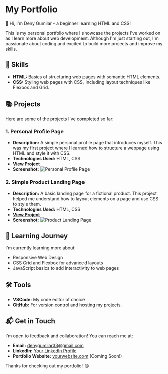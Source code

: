 # My Portfolio

👋 Hi, I'm Deny Gumilar - a beginner learning HTML and CSS!

This is my personal portfolio where I showcase the projects I've worked on as I learn more about web development. Although I'm just starting out, I'm passionate about coding and excited to build more projects and improve my skills.

## 🚀 Skills
- **HTML:** Basics of structuring web pages with semantic HTML elements.
- **CSS:** Styling web pages with CSS, including layout techniques like Flexbox and Grid.

## 📚 Projects
Here are some of the projects I've completed so far:

### 1. **Personal Profile Page**
   - **Description:** A simple personal profile page that introduces myself. This was my first project where I learned how to structure a webpage using HTML and style it with CSS.
   - **Technologies Used:** HTML, CSS
   - **[View Project](link-to-your-project)**
   - **Screenshot:**
   ![Personal Profile Page](link-to-image)

### 2. **Simple Product Landing Page**
   - **Description:** A basic landing page for a fictional product. This project helped me understand how to layout elements on a page and use CSS to style them.
   - **Technologies Used:** HTML, CSS
   - **[View Project](link-to-your-project)**
   - **Screenshot:**
   ![Product Landing Page](link-to-image)

## 🌱 Learning Journey
I'm currently learning more about:
- Responsive Web Design
- CSS Grid and Flexbox for advanced layouts
- JavaScript basics to add interactivity to web pages

## 🛠️ Tools
- **VSCode:** My code editor of choice.
- **GitHub:** For version control and hosting my projects.

## 📬 Get in Touch
I'm open to feedback and collaboration! You can reach me at:
- **Email:** [denygumilar33@gmail.com](mailto:your-email@example.com)
- **LinkedIn:** [Your LinkedIn Profile](https://www.linkedin.com/in/yourprofile)
- **Portfolio Website:** [yourwebsite.com](https://yourwebsite.com) (Coming Soon!)

Thanks for checking out my portfolio! 😊
